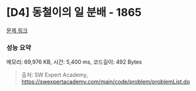 # [D4] 동철이의 일 분배 - 1865 

[문제 링크](https://swexpertacademy.com/main/code/problem/problemDetail.do?contestProbId=AV5LuHfqDz8DFAXc) 

### 성능 요약

메모리: 69,976 KB, 시간: 5,400 ms, 코드길이: 492 Bytes



> 출처: SW Expert Academy, https://swexpertacademy.com/main/code/problem/problemList.do